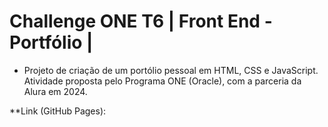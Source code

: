 # Challenge ONE T6 | Front End - Portfólio | 

* Projeto de criação de um portólio pessoal em HTML, CSS e JavaScript. Atividade proposta pelo Programa ONE (Oracle), com a parceria da Alura em 2024.

**Link (GitHub Pages): 

